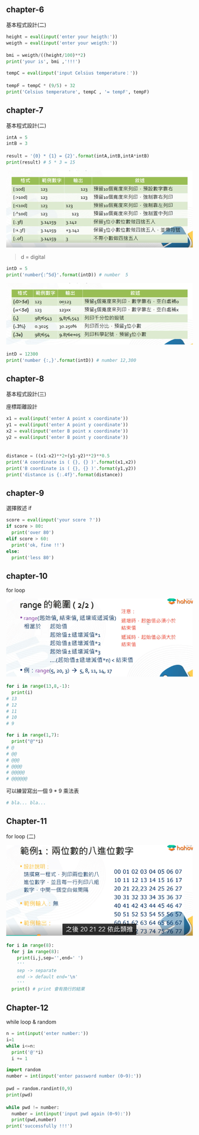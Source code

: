 

## chapter-6

基本程式設計(二)

```python
height = eval(input('enter your heigth:')) 
weigth = eval(input('enter your weigth:'))

bmi = weigth/((height/100)**2)
print('your is', bmi ,'!!!')
```

```python
tempC = eval(input('input Celsius temperature：'))

tempF = tempC * (9/5) + 32
print('Celsius temperature', tempC , '= tempF', tempF)
```



## chapter-7

基本程式設計(二)

```python
intA = 5
intB = 3

result = '{0} * {1} = {2}'.format(intA,intB,intA*intB)
print(result) # 5 * 3 = 15
```

![](./images/form.png)

> d = digital

```python
intD = 5 
print('number{:^5d}'.format(intD)) # number  5  
```

![](./images/form-2.png)

```python
intD = 12300
print('number {:,}'.format(intD)) # number 12,300
```



## chapter-8

基本程式設計(三)

座標距離設計

```python
x1 = eval(input('enter A point x coordinate'))
y1 = eval(input('enter A point y coordinate'))
x2 = eval(input('enter B point x coordinate'))
y2 = eval(input('enter B point y coordinate'))


distance = ((x1-x2)**2+(y1-y2)**2)**0.5
print('A coordinate is ( {}, {} )'.format(x1,x2))
print('B coordinate is ( {}, {} )'.format(y1,y2))
print('distance is {:.4f}'.format(distance))
```



## chapter-9

選擇敘述 if 

```python
score = eval(input('your score ？'))
if score > 80: 
  print('over 80')
elif score > 60:
  print('ok, fine !!')
else:
  print('less 80')
```



## chapter-10

for loop 

![](./images/for-loop.png)

```python
for i in range(13,8,-1):
  print(i)
# 13
# 12
# 11
# 10
# 9
```

```python
for i in range(1,7):
  print("@"*i)
# @
# @@
# @@@
# @@@@
# @@@@@
# @@@@@@
```

可以練習寫出一個 9 * 9 乘法表

```python
# bla... bla...
```

## Chapter-11

for loop (二)

![](./images/for-loop-2.png)

```python
for i in range(8):
  for j in range(8):
    print(i,j,sep='',end=' ')
    '''
    sep -> separate
    end -> default end='\n'
    '''
  print() # print 會有換行的結果
```

## Chapter-12

while loop & random

```python
n = int(input('enter number:'))
i=1
while i<=n:
  print('@'*i)
  i += 1
```

```python
import random
number = int(input('enter password number (0~9):'))

pwd = random.randint(0,9)
print(pwd)

while pwd != number:
  number = int(input('input pwd again (0~9):'))
  print(pwd,number)
print('successfully !!!')

```

